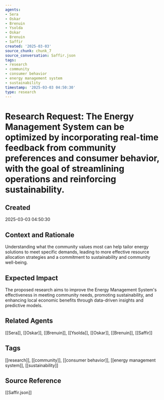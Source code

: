 ```yaml
---
agents:
- Sera
- Oskar
- Brenuin
- Ysolda
- Oskar
- Brenuin
- Saffir
created: '2025-03-03'
source_chunk: chunk_7
source_conversation: Saffir.json
tags:
- research
- community
- consumer behavior
- energy management system
- sustainability
timestamp: '2025-03-03 04:50:30'
type: research
---
```


# Research Request: The Energy Management System can be optimized by incorporating real-time feedback from community preferences and consumer behavior, with the goal of streamlining operations and reinforcing sustainability.

## Created
2025-03-03 04:50:30

## Context and Rationale
Understanding what the community values most can help tailor energy solutions to meet specific demands, leading to more effective resource allocation strategies and a commitment to sustainability and community well-being.

## Expected Impact
The proposed research aims to improve the Energy Management System's effectiveness in meeting community needs, promoting sustainability, and enhancing local economic benefits through data-driven insights and predictive models.

## Related Agents
[[Sera]], [[Oskar]], [[Brenuin]], [[Ysolda]], [[Oskar]], [[Brenuin]], [[Saffir]]

## Tags
[[research]], [[community]], [[consumer behavior]], [[energy management system]], [[sustainability]]

## Source Reference
[[Saffir.json]]
